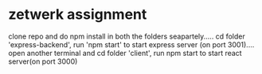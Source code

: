 # zetwerk assignment
clone repo and do npm install in both the folders seapartely.....
cd folder 'express-backend', run 'npm start' to start express server (on port 3001)....
open another terminal and cd folder 'client', run npm start to start react server(on port 3000)

